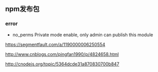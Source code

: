 ## npm发布包


### error
- no_perms Private mode enable, only admin can publish this module

https://segmentfault.com/a/1190000006250554

http://www.cnblogs.com/pingfan1990/p/4824658.html

http://cnodejs.org/topic/5364dcde31a870830700b847